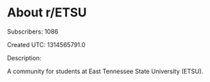 # About r/ETSU

Subscribers: 1086

Created UTC: 1314565791.0

Description:

A community for students at East Tennessee State University (ETSU).

